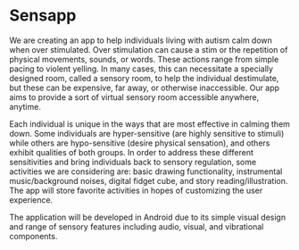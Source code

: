 # Sensapp
We are creating an app to help individuals living with autism calm down when over stimulated. Over stimulation can cause a stim or the repetition of physical movements, sounds, or words. These actions range from simple pacing to violent yelling. In many cases, this can necessitate a specially designed room, called a sensory room, to help the individual destimulate, but these can be expensive, far away, or otherwise inaccessible. Our app aims to provide a sort of virtual sensory room accessible anywhere, anytime.

Each individual is unique in the ways that are most effective in calming them down. Some individuals are hyper-sensitive (are highly sensitive to stimuli) while others are hypo-sensitive (desire physical sensation), and others exhibit qualities of both groups. In order to address these different sensitivities and bring individuals back to sensory regulation, some activities we are considering are: basic drawing functionality, instrumental music/background noises, digital fidget cube, and story reading/illustration. The app will store favorite activities in hopes of customizing the user experience.

The application will be developed in Android due to its simple visual design and range of sensory features including audio, visual, and vibrational components.

